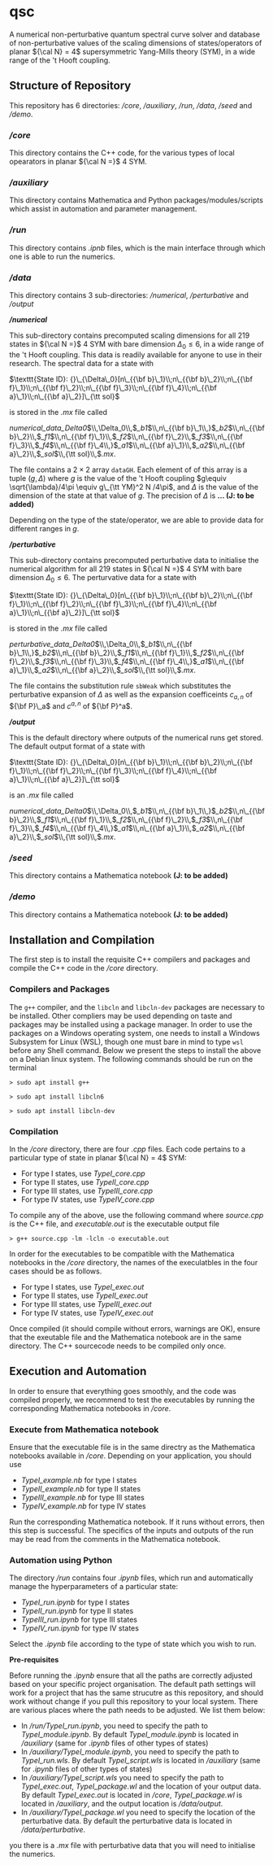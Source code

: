 # qsc
A numerical non-perturbative quantum spectral curve solver and database of non-perturbative values of the scaling dimensions of states/operators of planar ${\cal N} = 4$ supersymmetric Yang-Mills theory (SYM), in a wide range of the 't Hooft coupling.

## Structure of Repository

This repository has 6 directories: */core*, */auxiliary*, */run*, */data*, */seed* and */demo*. 

### */core*

This directory contains the C++ code, for the various types of local opearators in planar ${\cal N =}$ 4 SYM.

### */auxiliary*

This directory contains Mathematica and Python packages/modules/scripts which assist in automation and parameter management.

### */run*

This directory contains *.ipnb* files, which is the main interface through which one is able to run the numerics.

### */data*

This directory contains 3 sub-directories: */numerical*, */perturbative* and */output*

***/numerical***

This sub-directory contains precomputed scaling dimensions for all 219 states in ${\cal N =}$ 4 SYM with bare dimension $\Delta_0 \leq 6$, in a wide range of the 't Hooft coupling. This data is readily available for anyone to use in their research. The spectral data for a state with 

$\texttt{State ID}:    {}\_{\Delta\_0}[n\_{{\bf b}\_1}\\;n\_{{\bf b}\_2}\\;n\_{{\bf f}\_1}\\;n\_{{\bf f}\_2}\\;n\_{{\bf f}\_3}\\;n\_{{\bf f}\_4}\\;n\_{{\bf a}\_1}\\;n\_{{\bf a}\_2}]\_{\tt sol}$ 

is stored in the *.mx* file called

*numerical\_data\_Delta0*$\\,\Delta_0\\,$*\_b1*$\\,n\_{{\bf b}\_1\\,}$*\_b2*$\\,n\_{{\bf b}\_2}\\,$*\_f1*$\\,n\_{{\bf f}\_1}\\,$*\_f2*$\\,n\_{{\bf f}\_2}\\,$*\_f3*$\\,n\_{{\bf f}\_3}\\,$*\_f4*$\\,n\_{{\bf f}\_4\\,}$*\_a1*$\\,n\_{{\bf a}\_1}\\,$*\_a2*$\\,n\_{{\bf a}\_2}\\,$*\_sol*$\\,{\tt sol}\\,$*.mx*.

The file contains a $2\times 2$ array `dataGH`. Each element of of this array is a tuple $(g,\Delta)$ where $g$ is the value of the 't Hooft coupling $g\equiv \sqrt{\lambda}/4\pi \equiv g\_{\tt YM}^2 N /4\pi$, and $\Delta$ is the value of the dimension of the state at that value of $g$. The precision of $\Delta$ is **... (J: to be added)**

Depending on the type of the state/operator, we are able to provide data for different ranges in $g$.

***/perturbative***

This sub-directory contains precomputed perturbative data to initialise the numerical algorithm for all 219 states in ${\cal N =}$ 4 SYM with bare dimension $\Delta_0 \leq 6$. The perturvative data for a state with 

$\texttt{State ID}:    {}\_{\Delta\_0}[n\_{{\bf b}\_1}\\;n\_{{\bf b}\_2}\\;n\_{{\bf f}\_1}\\;n\_{{\bf f}\_2}\\;n\_{{\bf f}\_3}\\;n\_{{\bf f}\_4}\\;n\_{{\bf a}\_1}\\;n\_{{\bf a}\_2}]\_{\tt sol}$ 

is stored in the *.mx* file called

*perturbative\_data\_Delta0*$\\,\Delta_0\\,$*\_b1*$\\,n\_{{\bf b}\_1\\,}$*\_b2*$\\,n\_{{\bf b}\_2}\\,$*\_f1*$\\,n\_{{\bf f}\_1}\\,$*\_f2*$\\,n\_{{\bf f}\_2}\\,$*\_f3*$\\,n\_{{\bf f}\_3}\\,$*\_f4*$\\,n\_{{\bf f}\_4\\,}$*\_a1*$\\,n\_{{\bf a}\_1}\\,$*\_a2*$\\,n\_{{\bf a}\_2}\\,$*\_sol*$\\,{\tt sol}\\,$*.mx*.

The file contains the substitution rule `sbWeak` which substitutes the perturbative expansion of $\Delta$ as well as the expansion coefficeints $c_{a,n}$ of ${\bf P}\_a$ and $c^{a,n}$ of ${\bf P}^a$.

***/output***

This is the default directory where outputs of the numerical runs get stored. The default output format of a state with 

$\texttt{State ID}:    {}\_{\Delta\_0}[n\_{{\bf b}\_1}\\;n\_{{\bf b}\_2}\\;n\_{{\bf f}\_1}\\;n\_{{\bf f}\_2}\\;n\_{{\bf f}\_3}\\;n\_{{\bf f}\_4}\\;n\_{{\bf a}\_1}\\;n\_{{\bf a}\_2}]\_{\tt sol}$ 

is an *.mx* file called

*numerical\_data\_Delta0*$\\,\Delta_0\\,$*\_b1*$\\,n\_{{\bf b}\_1\\,}$*\_b2*$\\,n\_{{\bf b}\_2}\\,$*\_f1*$\\,n\_{{\bf f}\_1}\\,$*\_f2*$\\,n\_{{\bf f}\_2}\\,$*\_f3*$\\,n\_{{\bf f}\_3}\\,$*\_f4*$\\,n\_{{\bf f}\_4\\,}$*\_a1*$\\,n\_{{\bf a}\_1}\\,$*\_a2*$\\,n\_{{\bf a}\_2}\\,$*\_sol*$\\,{\tt sol}\\,$*.mx*.

### */seed*

This directory contains a Mathematica notebook **(J: to be added)**

### */demo*

This directory contains a Mathematica notebook **(J: to be added)**

## Installation and Compilation

The first step is to install the requisite C++ compilers and packages and compile the C++ code in the */core* directory.

### Compilers and Packages

The `g++` compiler, and the `libcln` and `libcln-dev` packages are necessary to be installed. Other compliers may be used depending on taste and packages may be installed using a package manager. 
In order to use the packages on a Windows operating system, one needs to install a Windows Subsystem for Linux (WSL), though one must bare in mind to type `wsl` before any Shell command. Below we present the steps to install the above on a Debian linux system. The following commands should be run on the terminal 

`> sudo apt install g++`

`> sudo apt install libcln6 `

`> sudo apt install libcln-dev`

### Compilation

In the */core* directory, there are four *.cpp* files. Each code pertains to a particular type of state in planar ${\cal N} = 4$ SYM:

- For type I states, use *TypeI_core.cpp*
- For type II states, use *TypeII_core.cpp*
- For type III states, use *TypeIII_core.cpp*
- For type IV states, use *TypeIV_core.cpp*

To compile any of the above, use the following command where *source.cpp* is the C++ file, and *executable.out* is the executable output file

`> g++ source.cpp -lm -lcln -o executable.out`

In order for the executables to be compatible with the Mathematica notebooks in the */core* directory, the names of the execulatbles in the four cases should be as follows.

- For type I states, use *TypeI_exec.out*
- For type II states, use *TypeII_exec.out*
- For type III states, use *TypeIII_exec.out*
- For type IV states, use *TypeIV_exec.out*

Once compiled (it should compile without errors, warnings are OK), ensure that the exeutable file and the Mathematica notebook are in the same directory. The C++ sourcecode needs to be compiled only once. 

## Execution and Automation

In order to ensure that everything goes smoothly, and the code was compiled properly, we recommend to test the executables by running the corresponding Mathematica notebooks in */core*. 

### Execute from Mathematica notebook

Ensure that the executable file is in the same directry as the Mathematica notebooks available in */core*. Depending on your application, you should use

- *TypeI_example.nb* for type I states
- *TypeII_example.nb* for type II states
- *TypeIII_example.nb* for type III states
- *TypeIV_example.nb* for type IV states

Run the corresponding Mathematica notebook. If it runs without errors, then this step is successful. The specifics of the inputs and outputs of the run may be read from the comments in the Mathematica notebook.

### Automation using Python

The directory */run* contains four *.ipynb* files, which run and automatically manage the hyperparameters of a particular state:

- *TypeI_run.ipynb* for type I states
- *TypeII_run.ipynb* for type II states
- *TypeIII_run.ipynb* for type III states
- *TypeIV_run.ipynb* for type IV states

Select the *.ipynb* file according to the type of state which you wish to run. 

**Pre-requisites**

Before running the *.ipynb* ensure that all the paths are correctly adjusted based on your specific project organisation. The default path settings will work for a project that has the same strucutre as this repository, and should work without change if you pull this repository to your local system. There are various places where the path needs to be adjusted. We list them below:

- In */run/TypeI_run.ipynb*, you need to specify the path to *TypeI_module.ipynb*. By default *TypeI_module.ipynb* is located in */auxiliary* (same for *.ipynb* files of other types of states)
- In */auxiliary/TypeI_module.ipynb*, you need to specify the path to *TypeI_run.wls*. By default *TypeI_script.wls* is located in */auxiliary* (same for *.ipynb* files of other types of states)
- In */auxiliary/TypeI_script.wls* you need to specify the path to *TypeI_exec.out*, *TypeI_package.wl* and the location of your output data. By default *TypeI_exec.out* is located in */core*, *TypeI_package.wl* is located in */auxiliary*, and the output location is */data/output*.
- In */auxiliary/TypeI_package.wl* you need to specify the location of the perturbative data. By default the perturbative data is located in */data/perturbative*.

you there is a *.mx* file with perturbative data that you will need to initialise the numerics. 
